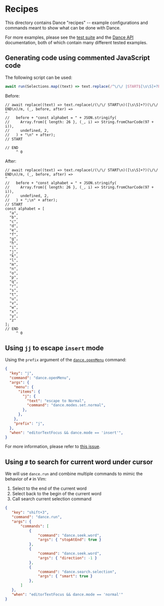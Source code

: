 Recipes
=======

This directory contains Dance "recipes" -- example configurations and commands
meant to show what can be done with Dance.

For more examples, please see the [test suite](../test) and the [Dance API](
../src/api) documentation, both of which contain many different tested
examples.

## Generating code using commented JavaScript code

The following script can be used:
```js
await run(Selections.map((text) => text.replace(/^\/\/ |START$[\s\S]+?END$/gm, "")));
```

Before:
```
// await replace((text) => text.replace(/(\/\/ START\n)([\s\S]+?)(\/\/ END\n)/m, (_, before, after) =>
^
//   before + "const alphabet = " + JSON.stringify(
//     Array.from({ length: 26 }, (_, i) => String.fromCharCode(97 + i)),
//     undefined, 2,
//   ) + "\n" + after);
// START

// END
     ^ 0
```

After:
```
// await replace((text) => text.replace(/(\/\/ START\n)([\s\S]+?)(\/\/ END\n)/m, (_, before, after) =>
^
//   before + "const alphabet = " + JSON.stringify(
//     Array.from({ length: 26 }, (_, i) => String.fromCharCode(97 + i)),
//     undefined, 2,
//   ) + ";\n" + after);
// START
const alphabet = [
  "a",
  "b",
  "c",
  "d",
  "e",
  "f",
  "g",
  "h",
  "i",
  "j",
  "k",
  "l",
  "m",
  "n",
  "o",
  "p",
  "q",
  "r",
  "s",
  "t",
  "u",
  "v",
  "w",
  "x",
  "y",
  "z"
];
// END
     ^ 0
```

## Using `jj` to escape `insert` mode

Using the `prefix` argument of the [`dance.openMenu`](../src/commands#openmenu)
command:

```json
{
  "key": "j",
  "command": "dance.openMenu",
  "args": {
    "menu": {
      "items": {
        "j": {
          "text": "escape to Normal",
          "command": "dance.modes.set.normal",
        },
      },
    },
    "prefix": "j",
  },
  "when": "editorTextFocus && dance.mode == 'insert'",
}
```

For more information, please refer to [this issue](
https://github.com/71/dance/issues/74#issuecomment-819557435).

## Using `#` to search for current word under cursor

We will use `dance.run` and combine multiple commands to mimic the behavior of `#` in Vim:
1. Select to the end of the current word
2. Select back to the begin of the current word
3. Call search current selection command

```json
{
   "key": "shift+3",
   "command": "dance.run",
   "args": {
       "commands": [
           {
               "command": "dance.seek.word",
               "args": { "stopAtEnd": true }
           },
           {
               "command": "dance.seek.word",
               "args": { "direction": -1 }
           },
           {
               "command": "dance.search.selection",
               "args": { "smart": true }
           },
       ]
   },
   "when": "editorTextFocus && dance.mode == 'normal'"
}
```
